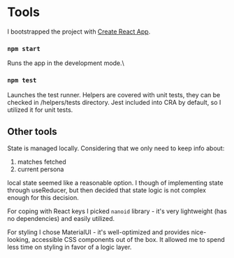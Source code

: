 # Tools

I bootstrapped the project with [Create React App](https://github.com/facebook/create-react-app).

### `npm start`

Runs the app in the development mode.\

### `npm test`

Launches the test runner. Helpers are covered with unit tests, they can be checked in /helpers/tests directory. Jest included into CRA by default, so I utilized it for unit tests.

## Other tools

State is managed locally. Considering that we only need to keep info about:

1. matches fetched
2. current persona

local state seemed like a reasonable option. I though of implementing state through useReducer, but then decided that state logic is not complex enough for this decision.

For coping with React keys I picked `nanoid` library - it's very lightweight (has no dependencies) and easily utilized.

For styling I chose MaterialUI - it's well-optimized and provides nice-looking, accessible CSS components out of the box. It allowed me to spend less time on styling in favor of a logic layer.
